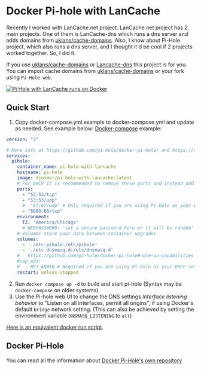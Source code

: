 # Docker Pi-hole with LanCache

Recently I worked with LanCache.net project. LanCache.net project has 2 main projects. One of them is LanCache-dns which runs a dns server and adds domains from [uklans/cache-domains](https://github.com/uklans/cache-domains).
Also, I know about Pi-Hole project, which also runs a dns server, and I thought it'd be cool if 2 projects worked together. So, I did it.

If you use [uklans/cache-domains](https://github.com/uklans/cache-domains) or [Lancache-dns](https://lancache.net/docs/containers/dns/) this project is for you. You can import cache domains from [uklans/cache-domains](https://github.com/uklans/cache-domains) or your fork using `Pi-Hole web`.

[![Pi Hole with LanCache runs on Docker](https://i.imgur.com/Glukb4m.png)](https://www.youtube.com/watch?v=8s0gOLcQ1tU "Pi Hole with LanCache runs on Docker - Click to Watch!")

## Quick Start

1. Copy docker-compose.yml.example to docker-compose.yml and update as needed. See example below:
[Docker-compose](https://docs.docker.com/compose/install/) example:

```yaml
version: "3"

# More info at https://github.com/pi-hole/docker-pi-hole/ and https://docs.pi-hole.net/
services:
  pihole:
    container_name: pi-hole-with-lancache
    hostname: pi-hole
    image: djosmer/pi-hole-with-lancache:latest
    # For DHCP it is recommended to remove these ports and instead add: network_mode: "host"
    ports:
      - "53:53/tcp"
      - "53:53/udp"
      #- "67:67/udp" # Only required if you are using Pi-hole as your DHCP server
      - "8080:80/tcp"
    environment:
      TZ: 'America/Chicago'
      # WEBPASSWORD: 'set a secure password here or it will be random'
    # Volumes store your data between container upgrades
    volumes:
      - './etc-pihole:/etc/pihole'
      - './etc-dnsmasq.d:/etc/dnsmasq.d'
    #   https://github.com/pi-hole/docker-pi-hole#note-on-capabilities
    #cap_add:
    #  - NET_ADMIN # Required if you are using Pi-hole as your DHCP server, else not needed
    restart: unless-stopped
```
2. Run `docker compose up -d` to build and start pi-hole (Syntax may be `docker-compose` on older systems)
3. Use the Pi-hole web UI to change the DNS settings *Interface listening behavior* to "Listen on all interfaces, permit all origins", if using Docker's default `bridge` network setting. (This can also be achieved by setting the environment variable `DNSMASQ_LISTENING` to `all`)

[Here is an equivalent docker run script](https://github.com/pi-hole/docker-pi-hole/blob/master/examples/docker_run.sh).

## Docker Pi-Hole
You can read all the information about [Docker Pi-Hole's own repository](https://github.com/pi-hole/docker-pi-hole)
